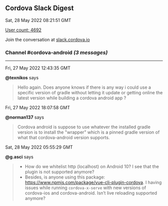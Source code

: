 ## Cordova Slack Digest
Sat, 28 May 2022 08:21:51 GMT

[User count: 4692](https://cordova.slack.com/)


Join the conversation at [slack.cordova.io](http://slack.cordova.io/)

### __Channel #cordova-android__ _(3 messages)_
---

Fri, 27 May 2022 12:43:35 GMT

__@texnikos__ says 
> Hello again. Does anyone knows if there is any way i could use a specific version of gradle without letting it update or getting online the latest version while building a cordova android app ?
> 

Fri, 27 May 2022 18:07:58 GMT

__@norman137__ says 
> Cordova android is suppose to use whatever the installed gradle version is to install the "wrapper" which is a pinned gradle version of what that cordova-android version supports.
> 

Sat, 28 May 2022 05:55:29 GMT

__@g.asci__ says 
> - How do we whitelist http (localhost) on Android 10? I see that the plugin is not supported anymore?
> - Besides, is anyone using this package: <https://www.npmjs.com/package/vue-cli-plugin-cordova>. I having issues while running `cordova-x-serve` with new versions of cordova-ios and cordova-android. Isn’t live reloading supported anymore?
> 
